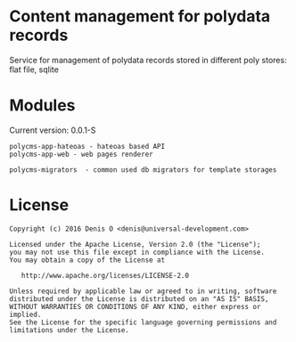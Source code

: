 # Content management for polydata records

Service for management of polydata records stored in different poly stores: flat file, sqlite
 
Modules
=======

Current version: 0.0.1-S

```
polycms-app-hateoas - hateoas based API 
polycms-app-web - web pages renderer 
```

```
polycms-migrators  - common used db migrators for template storages
```

License
=======
 
    Copyright (c) 2016 Denis O <denis@universal-development.com>
 
    Licensed under the Apache License, Version 2.0 (the "License");
    you may not use this file except in compliance with the License.
    You may obtain a copy of the License at
 
       http://www.apache.org/licenses/LICENSE-2.0
 
    Unless required by applicable law or agreed to in writing, software
    distributed under the License is distributed on an "AS IS" BASIS,
    WITHOUT WARRANTIES OR CONDITIONS OF ANY KIND, either express or implied.
    See the License for the specific language governing permissions and
    limitations under the License.

